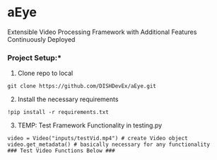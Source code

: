 # aEye
Extensible Video Processing Framework with Additional Features Continuously Deployed

### **Project Setup:***
1. Clone repo to local

```console
git clone https://github.com/DISHDevEx/aEye.git
```

2. Install the necessary requirements

```console
!pip install -r requirements.txt
```

3. TEMP: Test Framework Functionality in testing.py 

```console
video = Video("inputs/testVid.mp4") # create Video object 
video.get_metadata() # basically necessary for any functionality
### Test Video Functions Below ###
```


